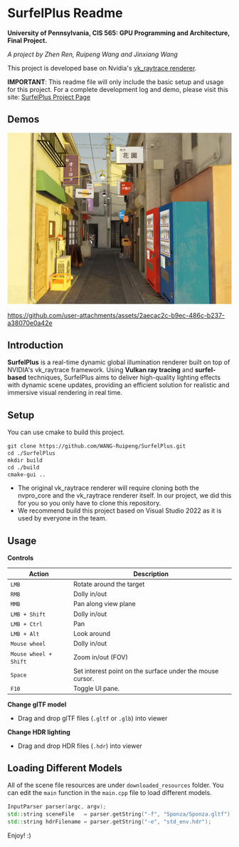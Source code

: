 # SurfelPlus Readme

**University of Pennsylvania, CIS 565: GPU Programming and Architecture, Final Project.**

*A project by Zhen Ren, Ruipeng Wang and Jinxiang Wang*

This project is developed base on Nvidia's [vk_raytrace renderer](https://github.com/nvpro-samples/vk_raytrace/tree/master).

**IMPORTANT**: This readme file will only include the basic setup and usage for this project. For a complete development log and demo, please visit this site: [SurfelPlus Project Page](https://wang-ruipeng.github.io/SurfelPlus/)

## Demos
![DemoImage.png](docs/img/logo.png)

https://github.com/user-attachments/assets/2aecac2c-b9ec-486c-b237-a38070e0a42e

## Introduction

**SurfelPlus** is a real-time dynamic global illumination renderer built on top of NVIDIA's vk_raytrace framework. Using **Vulkan ray tracing** and **surfel-based** techniques, SurfelPlus aims to deliver high-quality lighting effects with dynamic scene updates, providing an efficient solution for realistic and immersive visual rendering in real time.

## Setup

You can use cmake to build this project.

```
git clone https://github.com/WANG-Ruipeng/SurfelPlus.git
cd ./SurfelPlus
mkdir build
cd ./build
cmake-gui ..
```

- The original vk_raytrace renderer will require cloning both the nvpro_core and the vk_raytrace renderer itself. In our project, we did this for you so you only have to clone this repository.
- We recommend build this project based on Visual Studio 2022 as it is used by everyone in the team.

## Usage

**Controls**

| Action | Description |
| --- | --- |
| `LMB` | Rotate around the target |
| `RMB` | Dolly in/out |
| `MMB` | Pan along view plane |
| `LMB + Shift` | Dolly in/out |
| `LMB + Ctrl` | Pan |
| `LMB + Alt` | Look around |
| `Mouse wheel` | Dolly in/out |
| `Mouse wheel + Shift` | Zoom in/out (FOV) |
| `Space` | Set interest point on the surface under the mouse cursor. |
| `F10` | Toggle UI pane. |

**Change glTF model**

- Drag and drop glTF files (`.gltf` or `.glb`) into viewer

**Change HDR lighting**

- Drag and drop HDR files (`.hdr`) into viewer

## Loading Different Models

All of the scene file resources are under `downloaded_resources` folder. You can edit the `main` function in the `main.cpp` file to load different models.

```cpp
InputParser parser(argc, argv);
std::string sceneFile   = parser.getString("-f", "Sponza/Sponza.gltf");
std::string hdrFilename = parser.getString("-e", "std_env.hdr");
```

Enjoy! :)
